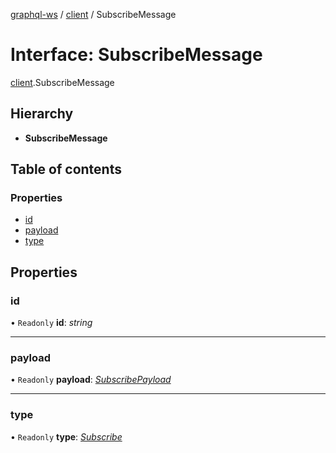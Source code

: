 [graphql-ws](../README.md) / [client](../modules/client.md) / SubscribeMessage

# Interface: SubscribeMessage

[client](../modules/client.md).SubscribeMessage

## Hierarchy

* **SubscribeMessage**

## Table of contents

### Properties

- [id](client.subscribemessage.md#id)
- [payload](client.subscribemessage.md#payload)
- [type](client.subscribemessage.md#type)

## Properties

### id

• `Readonly` **id**: *string*

___

### payload

• `Readonly` **payload**: [*SubscribePayload*](message.subscribepayload.md)

___

### type

• `Readonly` **type**: [*Subscribe*](../enums/message.messagetype.md#subscribe)
